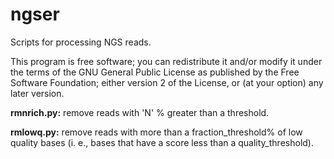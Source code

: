 # ngser
Scripts for processing NGS reads.

This program is free software; you can redistribute it and/or modify it under the terms of the GNU General Public License as published by the Free Software Foundation; either version 2 of the License, or (at your option) any later version.

**rmnrich.py:** remove reads with 'N' % greater than a threshold.

**rmlowq.py:** remove reads with more than a fraction_threshold% of low quality bases (i. e., bases that have a score less than a quality_threshold).
